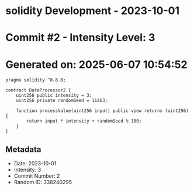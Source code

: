 ﻿# solidity Development - 2023-10-01
# Commit #2 - Intensity Level: 3
# Generated on: 2025-06-07 10:54:52
```solidity
pragma solidity ^0.8.0;

contract DataProcessor2 {
    uint256 public intensity = 3;
    uint256 private randomSeed = 11263;

    function processValue(uint256 input) public view returns (uint256) {
        return input * intensity + randomSeed % 100;
    }
}
```
## Metadata
- Date: 2023-10-01
- Intensity: 3
- Commit Number: 2
- Random ID: 338240295
